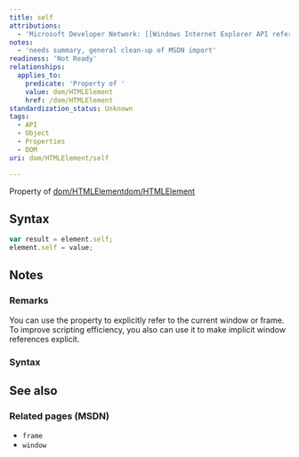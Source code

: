```yaml
---
title: self
attributions:
  - 'Microsoft Developer Network: [[Windows Internet Explorer API reference](http://msdn.microsoft.com/en-us/library/ie/hh828809%28v=vs.85%29.aspx) Article]'
notes:
  - 'needs summary, general clean-up of MSDN import'
readiness: 'Not Ready'
relationships:
  applies_to:
    predicate: 'Property of '
    value: dom/HTMLElement
    href: /dom/HTMLElement
standardization_status: Unknown
tags:
  - API
  - Object
  - Properties
  - DOM
uri: dom/HTMLElement/self

---
```

Property of [dom/HTMLElement](/dom/HTMLElement)[dom/HTMLElement](/dom/HTMLElement)

## Syntax

``` js
var result = element.self;
element.self = value;
```

## Notes

### Remarks

You can use the property to explicitly refer to the current window or frame. To improve scripting efficiency, you also can use it to make implicit window references explicit.

### Syntax

## See also

### Related pages (MSDN)

-   `frame`
-   `window`
